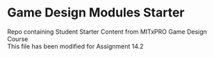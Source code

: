 # Game Design Modules Starter
 Repo containing Student Starter Content from MITxPRO Game Design Course\
 This file has been modified for Assignment 14.2
